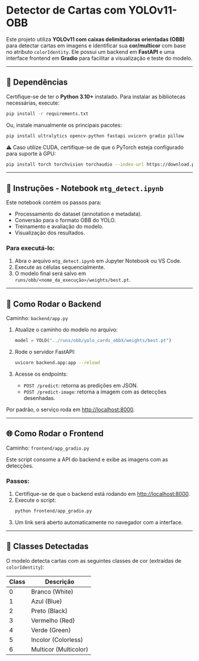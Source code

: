 # Detector de Cartas com YOLOv11-OBB

Este projeto utiliza **YOLOv11 com caixas delimitadoras orientadas (OBB)** para detectar cartas em imagens e identificar sua **cor/multicor** com base no atributo `colorIdentity`. Ele possui um backend em **FastAPI** e uma interface frontend em **Gradio** para facilitar a visualização e teste do modelo.

---

## 🧩 Dependências

Certifique-se de ter o **Python 3.10+** instalado. Para instalar as bibliotecas necessárias, execute:

```bash
pip install -r requirements.txt
```

Ou, instale manualmente os principais pacotes:

```bash
pip install ultralytics opencv-python fastapi uvicorn gradio pillow
```

⚠️ Caso utilize CUDA, certifique-se de que o PyTorch esteja configurado para suporte à GPU:

```bash
pip install torch torchvision torchaudio --index-url https://download.pytorch.org/whl/cu118
```

---

## 📓 Instruções - Notebook `mtg_detect.ipynb`

Este notebook contém os passos para:

- Processamento do dataset (annotation e metadata).
- Conversão para o formato OBB do YOLO.
- Treinamento e avaliação do modelo.
- Visualização dos resultados.

### Para executá-lo:
1. Abra o arquivo `mtg_detect.ipynb` em Jupyter Notebook ou VS Code.
2. Execute as células sequencialmente.
3. O modelo final será salvo em `runs/obb/<nome_da_execução>/weights/best.pt`.

---

## 🚀 Como Rodar o Backend

Caminho: `backend/app.py`

1. Atualize o caminho do modelo no arquivo:
    ```python
    model = YOLO("../runs/obb/yolo_cards_obbX/weights/best.pt")
    ```

2. Rode o servidor FastAPI:
    ```bash
    uvicorn backend.app:app --reload
    ```

3. Acesse os endpoints:
    - `POST /predict`: retorna as predições em JSON.
    - `POST /predict-image`: retorna a imagem com as detecções desenhadas.

Por padrão, o serviço roda em [http://localhost:8000](http://localhost:8000).

---

## 🌐 Como Rodar o Frontend

Caminho: `frontend/app_gradio.py`

Este script consome a API do backend e exibe as imagens com as detecções.

### Passos:
1. Certifique-se de que o backend está rodando em [http://localhost:8000](http://localhost:8000).
2. Execute o script:
    ```bash
    python frontend/app_gradio.py
    ```
3. Um link será aberto automaticamente no navegador com a interface.

---

## 🎨 Classes Detectadas

O modelo detecta cartas com as seguintes classes de cor (extraídas de `colorIdentity`):

| Class | Descrição             |
|-------|-----------------------|
| 0     | Branco (White)        |
| 1     | Azul (Blue)           |
| 2     | Preto (Black)         |
| 3     | Vermelho (Red)        |
| 4     | Verde (Green)         |
| 5     | Incolor (Colorless)   |
| 6     | Multicor (Multicolor) |
